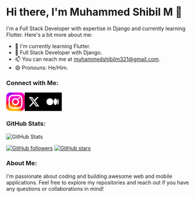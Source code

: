 # Hi there, I'm Muhammed Shibil M 👋

I'm a Full Stack Developer with expertise in Django and currently learning Flutter. Here's a bit more about me:

- 🌱 I'm currently learning Flutter.
- 💼 Full Stack Developer with Django.
- 📫 You can reach me at [muhammedshibilm321@gmail.com](mailto:muhammedshibilm321@gmail.com).
- 😄 Pronouns: He/Him.

### Connect with Me:

[<img align="left" alt="Instagram" width="50px" src="Instagram.png" />](https://www.instagram.com/muhammedshibilm_/)
[<img align="left" alt="Twitter" width="50px" src="twitter.png" />](https://twitter.com/muhammedshibilm_)
[<img align="left" alt="Medium" width="50px" src="medium.png" />](https://medium.com/@muhammedshibilm)

<br />
<br />
<br />

### GitHub Stats:

![GitHub Stats](https://github-readme-stats.vercel.app/api?username=muhammedshibilm&show_icons=true&theme=radical)

[![GitHub followers](https://img.shields.io/github/followers/muhammedshibilm?label=Followers&logo=github&style=social)](https://github.com/muhammedshibilm)
[![GitHub stars](https://img.shields.io/github/stars/muhammedshibilm?logo=github)](https://github.com/muhammedshibilm)


### About Me:

I'm passionate about coding and building awesome web and mobile applications. Feel free to explore my repositories and reach out if you have any questions or collaborations in mind!

